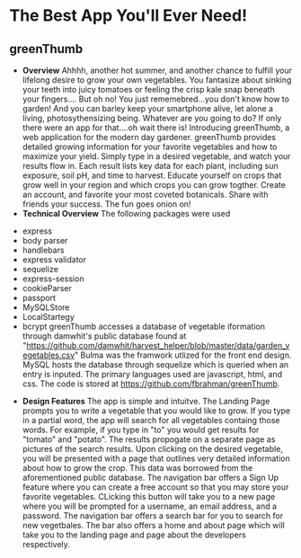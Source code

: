 # The Best App You'll Ever Need!
## greenThumb
* **Overview**
Ahhhh, another hot summer, and another chance to fulfill your lifelong desire to grow your own vegetables. You fantasize about sinking your teeth into juicy tomatoes or feeling the crisp kale snap beneath your fingers.... But oh no! You just rememebred...you don't know how to garden! And you can barley keep your smartphone alive, let alone a living, photosythensizing being. Whatever are you going to do? If only there were an app for that....oh wait there is!
Introducing greenThumb, a web application for the modern day gardener. greenThumb provides detailed growing information for your favorite vegetables and how to maximize your yield. Simply type in a desired vegetable, and watch your results flow in. Each result lists key data for each plant, including sun exposure, soil pH, and time to harvest. Educate yourself on crops that grow well in your region and which crops you can grow togther. Create an account, and favorite your most coveted botanicals. Share with friends your success. The fun goes onion on!
* **Technical Overview**
The following packages were used
- express
- body parser
- handlebars
- express validator
- sequelize
- express-session
- cookieParser
- passport
- MySQLStore
- LocalStartegy
- bcrypt
greenThumb accesses a database of vegetable iformation through damwhit's public database found at "https://github.com/damwhit/harvest_helper/blob/master/data/garden_vegetables.csv"
Bulma was the framwork utlized for the front end design. MySQL hosts the database through sequelize which is queried when an entry is inputed. The primary languages used are javascript, html, and css.
The code is stored at https://github.com/fbrahman/greenThumb.
* **Design Features**
The app is simple and intuitve. The Landing Page prompts you to write a vegetable that you would like to grow. If you type in a partial word, the app will search for all vegetables containg those words. For example, if you type in "to" you would get results for "tomato" and "potato". The results propogate on a separate page as pictures of the search results. Upon clicking on the desired vegetable, you will be presented with a page that outlines very detailed information about how to grow the crop. This data was borrowed from the aforementioned public database.
The navigation bar offers a Sign Up feature where you can create a free account so that you may store your favorite vegetables. CLicking this button will take you to a new page where you will be prompted for a username, an email address, and a password.
The navigation bar offers a search bar for you to search for new vegetbales. The bar also offers a home and about page which will take you to the landing page and page about the developers respectively.